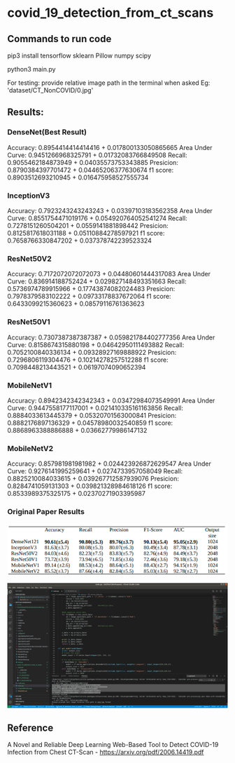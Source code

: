 # covid_19_detection_from_ct_scans

## Commands to run code

pip3 install tensorflow sklearn Pillow numpy scipy

python3 main.py

For testing: provide relative image path in the terminal when asked
Eg: 'dataset/CT_NonCOVID/0.jpg'
## Results:

### DenseNet(Best Result)

Accuracy: 0.8954414414414416 + 0.017800133050865665
Area Under Curve: 0.9451266968325791 + 0.01732083766849508
Recall: 0.9055462184873949 + 0.04035573753343885
Presicion: 0.8790384397701472 + 0.04465206377630674
f1 score: 0.8903512693210945 + 0.016475958527555734

### InceptionV3

Accuracy: 0.7923243243243243 + 0.03397103183562358
Area Under Curve: 0.8551754471019176 + 0.054920764052541274
Recall: 0.7278151260504201 + 0.0559141881898442
Presicion: 0.8125817618031188 + 0.05110884278597921
f1 score: 0.7658766330847202 + 0.037378742239523324
### ResNet50V2

Accuracy: 0.7172072072072073 + 0.04480601444317083
Area Under Curve: 0.836914188752424 + 0.029827148493351663
Recall: 0.5736974789915966 + 0.17743874082024483
Presicion: 0.7978379583102222 + 0.09733178837672064
f1 score: 0.6433099215360623 + 0.08579116761363623

### ResNet50V1

Accuracy: 0.7307387387387387 + 0.059821784402777356
Area Under Curve: 0.8158674315880198 + 0.04642950111493882
Recall: 0.7052100840336134 + 0.09328927169888922
Presicion: 0.7296806119304476 + 0.10214278257512288
f1 score: 0.7098448213443521 + 0.06197074090652394


### MobileNetV1

Accuracy: 0.8942342342342343 + 0.03472984073549991
Area Under Curve: 0.9447558177117001 + 0.021410335161163856
Recall: 0.8884033613445379 + 0.05320701563000841
Presicion: 0.8882176897136329 + 0.04578980032540859
f1 score: 0.8868963388886888 + 0.03662779986147132

### MobileNetV2

Accuracy: 0.857981981981982 + 0.024423926872629547
Area Under Curve: 0.9276141995259641 + 0.0274733957058049
Recall: 0.8825210084033615 + 0.039267712587939076
Presicion: 0.8284741059131303 + 0.039821328984618126
f1 score: 0.8533989375325175 + 0.02370271903395987



### Original Paper Results

![Arch_Image](https://github.com/AmitProspeed/covid_19_detection_from_ct_scans/blob/main/OriginalResults.png)

![Arch_Image](https://github.com/AmitProspeed/covid_19_detection_from_ct_scans/blob/main/code.png)


## Reference
A Novel and Reliable Deep Learning Web-Based Tool to Detect COVID-19 Infection from Chest CT-Scan - https://arxiv.org/pdf/2006.14419.pdf

